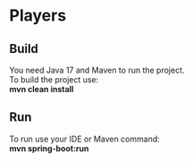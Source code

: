 # Players

## Build
You need Java 17 and Maven to run the project.  
To build the project use:   
**mvn clean install**

## Run
To run use your IDE or Maven command:     
**mvn spring-boot:run**
